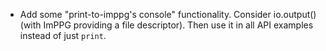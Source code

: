 - Add some "print-to-imppg's console" functionality. Consider io.output() (with ImPPG providing a file descriptor). Then use it in all API examples instead of just `print`.